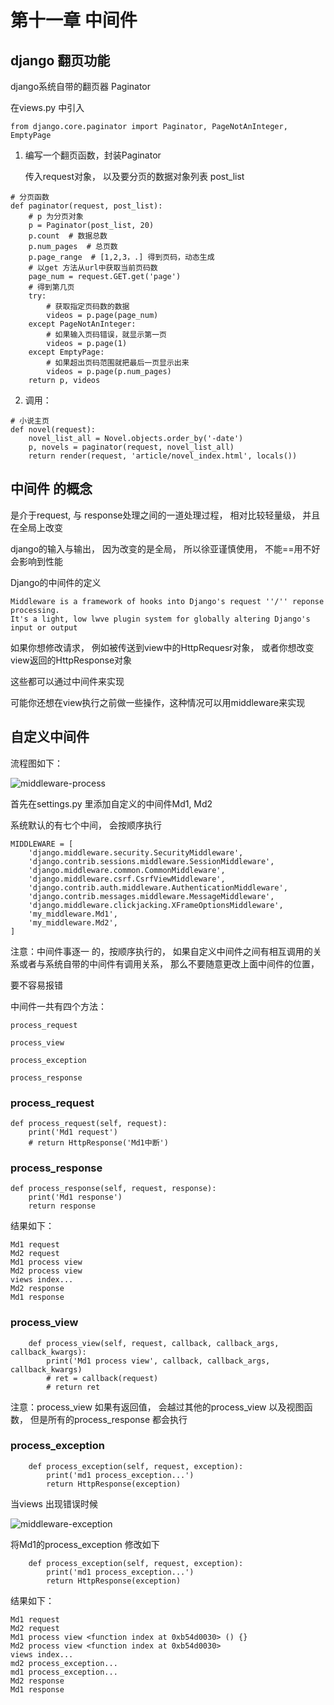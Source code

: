 

# 第十一章 中间件 

## django 翻页功能

django系统自带的翻页器 Paginator

在views.py 中引入

```
from django.core.paginator import Paginator, PageNotAnInteger, EmptyPage
```



1. 编写一个翻页函数，封装Paginator

   传入request对象， 以及要分页的数据对象列表 post_list

```
# 分页函数
def paginator(request, post_list):
    # p 为分页对象
    p = Paginator(post_list, 20)
    p.count  # 数据总数
    p.num_pages  # 总页数
    p.page_range  # [1,2,3，.] 得到页码，动态生成
    # 以get 方法从url中获取当前页码数
    page_num = request.GET.get('page')
    # 得到第几页
    try:
        # 获取指定页码数的数据
        videos = p.page(page_num)
    except PageNotAnInteger:
        # 如果输入页码错误，就显示第一页
        videos = p.page(1)
    except EmptyPage:
        # 如果超出页码范围就把最后一页显示出来
        videos = p.page(p.num_pages)
    return p, videos
```



2. 调用：

```
# 小说主页
def novel(request):
    novel_list_all = Novel.objects.order_by('-date')
    p, novels = paginator(request, novel_list_all)
    return render(request, 'article/novel_index.html', locals())
```





## 中间件 的概念

是介于request, 与 response处理之间的一道处理过程， 相对比较轻量级， 并且在全局上改变

django的输入与输出， 因为改变的是全局， 所以徐亚谨慎使用， 不能==用不好会影响到性能

Django的中间件的定义

```
Middleware is a framework of hooks into Django's request ''/'' reponse processing.
It's a light, low lwve plugin system for globally altering Django's input or output
```

如果你想修改请求， 例如被传送到view中的HttpRequesr对象， 或者你想改变view返回的HttpResponse对象

这些都可以通过中间件来实现

可能你还想在view执行之前做一些操作，这种情况可以用middleware来实现



## 自定义中间件

流程图如下：

![middleware-process](D:\workspace\doc-md\django\middleware-process.PNG)



首先在settings.py 里添加自定义的中间件Md1, Md2

系统默认的有七个中间， 会按顺序执行

```
MIDDLEWARE = [
    'django.middleware.security.SecurityMiddleware',
    'django.contrib.sessions.middleware.SessionMiddleware',
    'django.middleware.common.CommonMiddleware',
    'django.middleware.csrf.CsrfViewMiddleware',
    'django.contrib.auth.middleware.AuthenticationMiddleware',
    'django.contrib.messages.middleware.MessageMiddleware',
    'django.middleware.clickjacking.XFrameOptionsMiddleware',
    'my_middleware.Md1',
    'my_middleware.Md2',
]
```

注意：中间件事逐一 的，按顺序执行的， 如果自定义中间件之间有相互调用的关系或者与系统自带的中间件有调用关系， 那么不要随意更改上面中间件的位置，

要不容易报错



中间件一共有四个方法：

```
process_request

process_view

process_exception

process_response
```



### process_request

```
def process_request(self, request):
    print('Md1 request')
    # return HttpResponse('Md1中断')
```



### process_response

```
def process_response(self, request, response):
    print('Md1 response')
    return response
```

结果如下：

```
Md1 request
Md2 request
Md1 process view
Md2 process view
views index...
Md2 response
Md1 response
```



### process_view

```
    def process_view(self, request, callback, callback_args, callback_kwargs):
        print('Md1 process view', callback, callback_args, callback_kwargs)
        # ret = callback(request)
        # return ret
```

注意：process_view 如果有返回值， 会越过其他的process_view 以及视图函数， 但是所有的process_response 都会执行



### process_exception

```
    def process_exception(self, request, exception):
        print('md1 process_exception...')
        return HttpResponse(exception)
```

当views 出现错误时候

![middleware-exception](D:\workspace\doc-md\django\middleware-exception.PNG)

将Md1的process_exception 修改如下

```
    def process_exception(self, request, exception):
        print('md1 process_exception...')
        return HttpResponse(exception)
```

结果如下：

```
Md1 request
Md2 request
Md1 process view <function index at 0xb54d0030> () {}
Md2 process view <function index at 0xb54d0030>
views index...
md2 process_exception...
md1 process_exception...
Md2 response
Md1 response

```





















